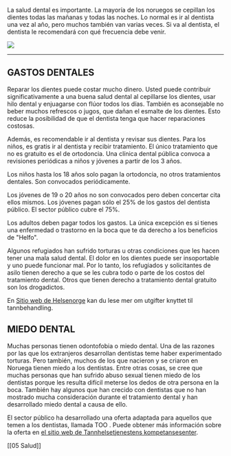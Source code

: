 La salud dental es importante. La mayoría de los noruegos se cepillan los dientes todas las mañanas y todas las noches. Lo normal es ir al dentista una vez al año, pero muchos también van varias veces. Si va al dentista, el dentista le recomendará con qué frecuencia debe venir.

![](https://cdn.kursoria.no/pensum/elements/-_tbynum.jpg)

---

## GASTOS DENTALES

Reparar los dientes puede costar mucho dinero. Usted puede contribuir significativamente a una buena salud dental al cepillarse los dientes, usar hilo dental y enjuagarse con flúor todos los días. También es aconsejable no beber muchos refrescos o jugos, que dañan el esmalte de los dientes. Esto reduce la posibilidad de que el dentista tenga que hacer reparaciones costosas.

Además, es recomendable ir al dentista y revisar sus dientes. Para los niños, es gratis ir al dentista y recibir tratamiento. El único tratamiento que no es gratuito es el de ortodoncia. Una clínica dental pública convoca a revisiones periódicas a niños y jóvenes a partir de los 3 años.

Los niños hasta los 18 años solo pagan la ortodoncia, no otros tratamientos dentales. Son convocados periódicamente.

Los jóvenes de 19 o 20 años no son convocados pero deben concertar cita ellos mismos. Los jóvenes pagan sólo el 25% de los gastos del dentista público. El sector público cubre el 75%.

Los adultos deben pagar todos los gastos. La única excepción es si tienes una enfermedad o trastorno en la boca que te da derecho a los beneficios de "Helfo".

Algunos refugiados han sufrido torturas u otras condiciones que les hacen tener una mala salud dental. El dolor en los dientes puede ser insoportable y uno puede funcionar mal. Por lo tanto, los refugiados y solicitantes de asilo tienen derecho a que se les cubra todo o parte de los costos del tratamiento dental. Otros que tienen derecho a tratamiento dental gratuito son los drogadictos.

En [Sitio web de Helsenorge](https://www.helsenorge.no/betaling-for-helsetjenester/hvem-betaler-tannlegeregningen-din/) kan du lese mer om utgifter knyttet til tannbehandling.

## MIEDO DENTAL

Muchas personas tienen odontofobia o miedo dental. Una de las razones por las que los extranjeros desarrollan dentistas teme haber experimentado torturas. Pero también, muchos de los que nacieron y se criaron en Noruega tienen miedo a los dentistas. Entre otras cosas, se cree que muchas personas que han sufrido abuso sexual tienen miedo de los dentistas porque les resulta difícil meterse los dedos de otra persona en la boca. También hay algunos que han crecido con dentistas que no han mostrado mucha consideración durante el tratamiento dental y han desarrollado miedo dental a causa de ello.

El sector público ha desarrollado una oferta adaptada para aquellos que temen a los dentistas, llamada TOO . Puede obtener más información sobre la oferta en [el sitio web de Tannhelsetjenestens kompetansesenter](https://www.tooinfo.no/om-too-tilbudet.478927.no.html).

[[05 Salud]]
